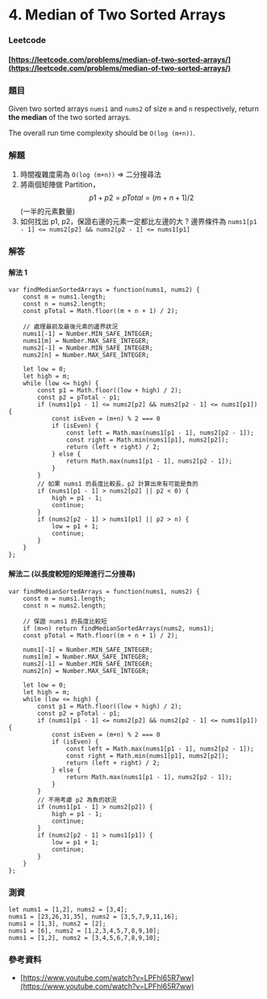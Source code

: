 # 4. Median of Two Sorted Arrays

### Leetcode

#### [https://leetcode.com/problems/median-of-two-sorted-arrays/](https://leetcode.com/problems/median-of-two-sorted-arrays/)

### 題目

Given two sorted arrays `nums1` and `nums2` of size `m` and `n` respectively, return **the median** of the two sorted arrays.

The overall run time complexity should be `O(log (m+n))`.

### 解題 <a href="#ti-jie" id="ti-jie"></a>

1. 時間複雜度需為 `O(log (m+n))` => 二分搜尋法
2. 將兩個矩陣做 Partition，$$p1 + p2 = pTotal = (m+n+1) / 2$$ (一半的元素數量)
3. 如何找出 p1, p2，保證右邊的元素一定都比左邊的大 ? 邊界條件為 `nums1[p1 - 1] <= nums2[p2] && nums2[p2 - 1] <= nums1[p1]`

### 解答

#### 解法 1

```
var findMedianSortedArrays = function(nums1, nums2) {
    const m = nums1.length;
    const n = nums2.length;
    const pTotal = Math.floor((m + n + 1) / 2);
    
    // 處理最前及最後元素的邊界狀況
    nums1[-1] = Number.MIN_SAFE_INTEGER;
    nums1[m] = Number.MAX_SAFE_INTEGER;
    nums2[-1] = Number.MIN_SAFE_INTEGER;
    nums2[n] = Number.MAX_SAFE_INTEGER;

    let low = 0;
    let high = m;
    while (low <= high) {
        const p1 = Math.floor((low + high) / 2);
        const p2 = pTotal - p1;
        if (nums1[p1 - 1] <= nums2[p2] && nums2[p2 - 1] <= nums1[p1]) {
            const isEven = (m+n) % 2 === 0
            if (isEven) {
                const left = Math.max(nums1[p1 - 1], nums2[p2 - 1]);
                const right = Math.min(nums1[p1], nums2[p2]);
                return (left + right) / 2;
            } else {
                return Math.max(nums1[p1 - 1], nums2[p2 - 1]);
            }
        }
        // 如果 nums1 的長度比較長，p2 計算出來有可能是負的
        if (nums1[p1 - 1] > nums2[p2] || p2 < 0) {
            high = p1 - 1;
            continue;
        }
        if (nums2[p2 - 1] > nums1[p1] || p2 > n) {
            low = p1 + 1;
            continue;
        }
    }
};
```

#### 解法二 (以長度較短的矩陣進行二分搜尋)

```
var findMedianSortedArrays = function(nums1, nums2) {
    const m = nums1.length;
    const n = nums2.length;
    
    // 保證 nums1 的長度比較短
    if (m>n) return findMedianSortedArrays(nums2, nums1);
    const pTotal = Math.floor((m + n + 1) / 2);
    
    nums1[-1] = Number.MIN_SAFE_INTEGER;
    nums1[m] = Number.MAX_SAFE_INTEGER;
    nums2[-1] = Number.MIN_SAFE_INTEGER;
    nums2[n] = Number.MAX_SAFE_INTEGER;

    let low = 0;
    let high = m;
    while (low <= high) {
        const p1 = Math.floor((low + high) / 2);
        const p2 = pTotal - p1;
        if (nums1[p1 - 1] <= nums2[p2] && nums2[p2 - 1] <= nums1[p1]) {
            const isEven = (m+n) % 2 === 0
            if (isEven) {
                const left = Math.max(nums1[p1 - 1], nums2[p2 - 1]);
                const right = Math.min(nums1[p1], nums2[p2]);
                return (left + right) / 2;
            } else {
                return Math.max(nums1[p1 - 1], nums2[p2 - 1]);
            }
        }
        // 不用考慮 p2 為負的狀況
        if (nums1[p1 - 1] > nums2[p2]) {
            high = p1 - 1;
            continue;
        }
        if (nums2[p2 - 1] > nums1[p1]) {
            low = p1 + 1;
            continue;
        }
    }
};
```

### 測資

```
let nums1 = [1,2], nums2 = [3,4];
nums1 = [23,26,31,35], nums2 = [3,5,7,9,11,16];
nums1 = [1,3], nums2 = [2];
nums1 = [6], nums2 = [1,2,3,4,5,7,8,9,10];
nums1 = [1,2], nums2 = [3,4,5,6,7,8,9,10];
```

### 參考資料

* [https://www.youtube.com/watch?v=LPFhl65R7ww](https://www.youtube.com/watch?v=LPFhl65R7ww)


